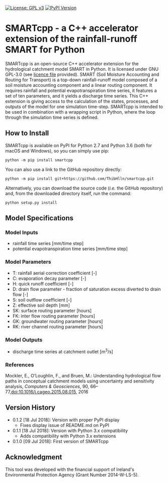 [![License: GPL v3](https://img.shields.io/badge/License-GPL%20v3-blue.svg)](https://www.gnu.org/licenses/gpl-3.0)
[![PyPI Version](https://badge.fury.io/py/smartcpp.svg)](https://pypi.python.org/pypi/smartcpp)


# SMARTcpp - a C++ accelerator extension of the rainfall-runoff SMART for Python

SMARTcpp is an open-source C++ accelerator extension for the hydrological catchment model SMART in Python. It is licensed under GNU GPL-3.0 (see [licence file](https://github.com/ThibHlln/smartcpp/blob/master/LICENCE.md) provided). SMART (Soil Moisture Accounting and Routing for Transport) is a top-down rainfall-runoff model composed of a soil moisture accounting component and a linear routing component. It requires rainfall and potential evapotranspiration time series, it features a set of ten parameters, and it yields a discharge time series. This C++ extension is giving access to the calculation of the states, processes, and outputs of the model for one simulation time-step. SMARTcpp is intended to be used in combination with a wrapping script in Python, where the loop through the simulation time series is defined.

## How to Install

SMARTcpp is available on PyPI for Python 2.7 and Python 3.6 (both for macOS and Windows), so you can simply use pip:

    python -m pip install smartcpp

You can also use a link to the GitHub repository directly:

	python -m pip install git+https://github.com/ThibHlln/smartcpp.git

Alternatively, you can download the source code (*i.e.* the GitHub repository) and, from the downloaded directory itself, run the command:

    python setup.py install

## Model Specifications

### Model Inputs

* rainfall time series [mm/time step]
* potential evapotranspiration time series [mm/time step]

### Model Parameters

* T: rainfall aerial correction coefficient [-]
* C: evaporation decay parameter [-]
* H: quick runoff coefficient [-]
* D: drain flow parameter - fraction of saturation excess diverted to drain flow [-]
* S: soil outflow coefficient [-]
* Z: effective soil depth [mm]
* SK: surface routing parameter [hours]
* FK: inter flow routing parameter [hours]
* GK: groundwater routing parameter [hours]
* RK: river channel routing parameter [hours]

### Model Outputs

* discharge time series at catchment outlet [m<sup>3</sup>/s]

### References

Mockler, E., O’Loughlin, F., and Bruen, M.: Understanding hydrological flow paths in conceptual catchment models using uncertainty and sensitivity analysis, *Computers & Geosciences*, 90, 66–77,[doi:10.1016/j.cageo.2015.08.015](https://dx.doi.org/10.1016/j.cageo.2015.08.015), 2016

## Version History

* 0.1.2 [18 Jul 2018]: Version with proper PyPI display
	* Fixes display issue of README.md on PyPI
* 0.1.1 [18 Jul 2018]: Version with Python 3.x compatibility
	* Adds compatibility with Python 3.x extensions
* 0.1.0 [09 Jul 2018]: First version of SMARTcpp

## Acknowledgment

This tool was developed with the financial support of Ireland's Environmental Protection Agency (Grant Number 2014-W-LS-5).
